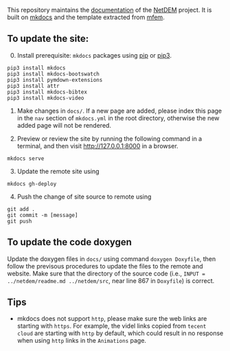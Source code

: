 This repository maintains the [documentation](https://apaam.github.io/netdem_docs/) of the [NetDEM](https://github.com/apaam/netdem) project. It is built on [mkdocs](https://www.mkdocs.org/) and the template extracted from [mfem](https://mfem.org/).

## To update the site:

0. Install prerequisite: ``mkdocs`` packages using [pip](https://pip.pypa.io/en/stable/installing/) or [pip3](https://pip.pypa.io/en/stable/installing/).
  
  ```
pip3 install mkdocs
pip3 install mkdocs-bootswatch
pip3 install pymdown-extensions
pip3 install attr
pip3 install mkdocs-bibtex
pip3 install mkdocs-video
```
          
1. Make changes in ``docs/``. If a new page are added, please index this page in the ``nav`` section of ``mkdocs.yml`` in the root directory, otherwise the new added page will not be rendered.

2. Preview or review the site by running the following command in a terminal, and then visit http://127.0.0.1:8000 in a browser.
      
```
mkdocs serve
```
      
3. Update the remote site using

```
mkdocs gh-deploy
```

4. Push the change of site source to remote using 

```
git add .
git commit -m [message]
git push
```

## To update the code doxygen

Update the doxygen files in ``docs/`` using command ``doxygen Doxyfile``, then follow the previsous procedures to update the files to the remote and website. Make sure that the directory of the source code (i.e., ``INPUT = ../netdem/readme.md ../netdem/src``, near line 867 in ``Doxyfile``) is correct.


## Tips

- mkdocs does not support ``http``, please make sure the web links are starting with ``https``. For example, the videl links copied from ``tecent cloud`` are starting with ``http`` by default, which could result in no response when using ``http`` links in the ``Animations`` page.